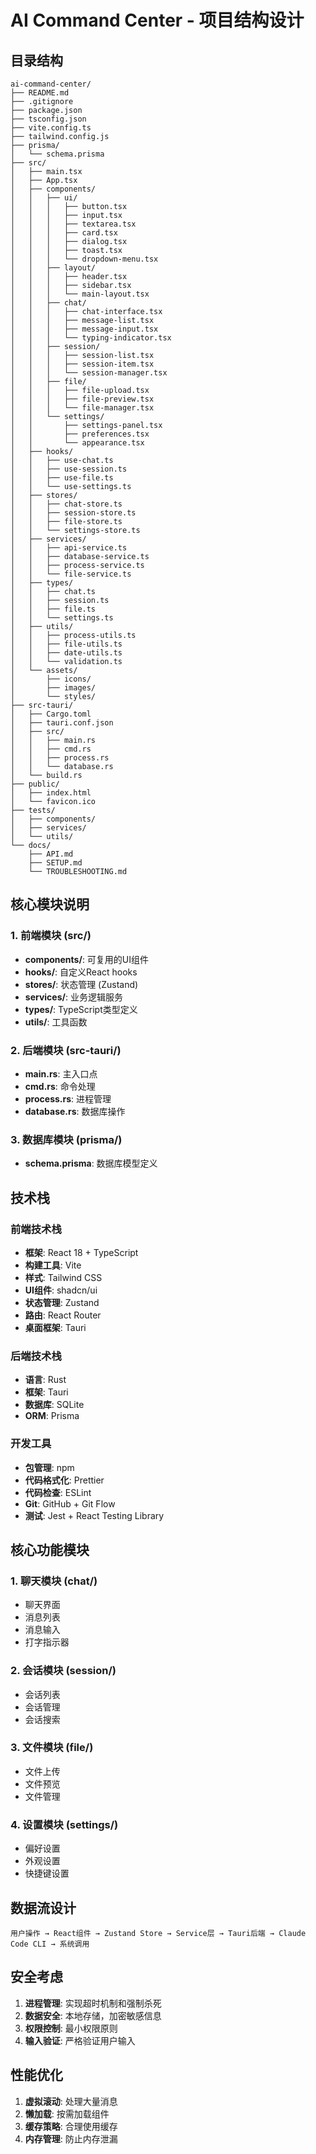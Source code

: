 # AI Command Center - 项目结构设计

## 目录结构

```
ai-command-center/
├── README.md
├── .gitignore
├── package.json
├── tsconfig.json
├── vite.config.ts
├── tailwind.config.js
├── prisma/
│   └── schema.prisma
├── src/
│   ├── main.tsx
│   ├── App.tsx
│   ├── components/
│   │   ├── ui/
│   │   │   ├── button.tsx
│   │   │   ├── input.tsx
│   │   │   ├── textarea.tsx
│   │   │   ├── card.tsx
│   │   │   ├── dialog.tsx
│   │   │   ├── toast.tsx
│   │   │   └── dropdown-menu.tsx
│   │   ├── layout/
│   │   │   ├── header.tsx
│   │   │   ├── sidebar.tsx
│   │   │   └── main-layout.tsx
│   │   ├── chat/
│   │   │   ├── chat-interface.tsx
│   │   │   ├── message-list.tsx
│   │   │   ├── message-input.tsx
│   │   │   └── typing-indicator.tsx
│   │   ├── session/
│   │   │   ├── session-list.tsx
│   │   │   ├── session-item.tsx
│   │   │   └── session-manager.tsx
│   │   ├── file/
│   │   │   ├── file-upload.tsx
│   │   │   ├── file-preview.tsx
│   │   │   └── file-manager.tsx
│   │   └── settings/
│   │       ├── settings-panel.tsx
│   │       ├── preferences.tsx
│   │       └── appearance.tsx
│   ├── hooks/
│   │   ├── use-chat.ts
│   │   ├── use-session.ts
│   │   ├── use-file.ts
│   │   └── use-settings.ts
│   ├── stores/
│   │   ├── chat-store.ts
│   │   ├── session-store.ts
│   │   ├── file-store.ts
│   │   └── settings-store.ts
│   ├── services/
│   │   ├── api-service.ts
│   │   ├── database-service.ts
│   │   ├── process-service.ts
│   │   └── file-service.ts
│   ├── types/
│   │   ├── chat.ts
│   │   ├── session.ts
│   │   ├── file.ts
│   │   └── settings.ts
│   ├── utils/
│   │   ├── process-utils.ts
│   │   ├── file-utils.ts
│   │   ├── date-utils.ts
│   │   └── validation.ts
│   └── assets/
│       ├── icons/
│       ├── images/
│       └── styles/
├── src-tauri/
│   ├── Cargo.toml
│   ├── tauri.conf.json
│   ├── src/
│   │   ├── main.rs
│   │   ├── cmd.rs
│   │   ├── process.rs
│   │   └── database.rs
│   └── build.rs
├── public/
│   ├── index.html
│   └── favicon.ico
├── tests/
│   ├── components/
│   ├── services/
│   └── utils/
└── docs/
    ├── API.md
    ├── SETUP.md
    └── TROUBLESHOOTING.md
```

## 核心模块说明

### 1. 前端模块 (src/)
- **components/**: 可复用的UI组件
- **hooks/**: 自定义React hooks
- **stores/**: 状态管理 (Zustand)
- **services/**: 业务逻辑服务
- **types/**: TypeScript类型定义
- **utils/**: 工具函数

### 2. 后端模块 (src-tauri/)
- **main.rs**: 主入口点
- **cmd.rs**: 命令处理
- **process.rs**: 进程管理
- **database.rs**: 数据库操作

### 3. 数据库模块 (prisma/)
- **schema.prisma**: 数据库模型定义

## 技术栈

### 前端技术栈
- **框架**: React 18 + TypeScript
- **构建工具**: Vite
- **样式**: Tailwind CSS
- **UI组件**: shadcn/ui
- **状态管理**: Zustand
- **路由**: React Router
- **桌面框架**: Tauri

### 后端技术栈
- **语言**: Rust
- **框架**: Tauri
- **数据库**: SQLite
- **ORM**: Prisma

### 开发工具
- **包管理**: npm
- **代码格式化**: Prettier
- **代码检查**: ESLint
- **Git**: GitHub + Git Flow
- **测试**: Jest + React Testing Library

## 核心功能模块

### 1. 聊天模块 (chat/)
- 聊天界面
- 消息列表
- 消息输入
- 打字指示器

### 2. 会话模块 (session/)
- 会话列表
- 会话管理
- 会话搜索

### 3. 文件模块 (file/)
- 文件上传
- 文件预览
- 文件管理

### 4. 设置模块 (settings/)
- 偏好设置
- 外观设置
- 快捷键设置

## 数据流设计

```
用户操作 → React组件 → Zustand Store → Service层 → Tauri后端 → Claude Code CLI → 系统调用
```

## 安全考虑

1. **进程管理**: 实现超时机制和强制杀死
2. **数据安全**: 本地存储，加密敏感信息
3. **权限控制**: 最小权限原则
4. **输入验证**: 严格验证用户输入

## 性能优化

1. **虚拟滚动**: 处理大量消息
2. **懒加载**: 按需加载组件
3. **缓存策略**: 合理使用缓存
4. **内存管理**: 防止内存泄漏